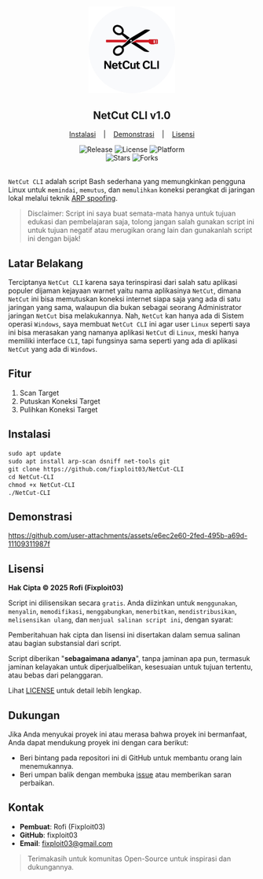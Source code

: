<div align="center">
  <img src="https://github.com/fixploit03/NetCut-CLI/blob/main/img/LOGO%20NetCut%20CLI%20(revisi).png" width="35%"/>
  <br>
  <h2>NetCut CLI v1.0</h2>
</div>

<p align="center">
  <a href="https://github.com/fixploit03/NetCut-CLI#instalasi">Instalasi</a>
  &nbsp;&nbsp;&nbsp;|&nbsp;&nbsp;&nbsp;
  <a href="https://github.com/fixploit03/NetCut-CLI#demonstrasi">Demonstrasi</a>
  &nbsp;&nbsp;&nbsp;|&nbsp;&nbsp;&nbsp;
  <a href="https://github.com/fixploit03/NetCut-CLI#lisensi">Lisensi</a>
</p>

<div align="center">

  <!-- Badge Bagian Atas -->
  <img src="https://img.shields.io/github/v/release/Fixploit03/netcut-cli?color=blue" alt="Release">
  <img src="https://img.shields.io/github/license/Fixploit03/netcut-cli" alt="License">
  <img src="https://img.shields.io/badge/platform-Linux-yellow" alt="Platform">

  <br>

  <!-- Badge Bagian Bawah -->
  <img src="https://img.shields.io/github/stars/Fixploit03/netcut-cli?style=social" alt="Stars">
  <img src="https://img.shields.io/github/forks/Fixploit03/netcut-cli?style=social" alt="Forks">

</div><br>

`NetCut CLI` adalah script Bash sederhana yang memungkinkan pengguna Linux untuk `memindai`, `memutus`, dan `memulihkan` koneksi perangkat di jaringan lokal melalui teknik [ARP spoofing](https://github.com/fixploit03/NetCut-CLI/blob/main/doc/arp_spoofing.md).

> Disclaimer: Script ini saya buat semata-mata hanya untuk tujuan edukasi dan pembelajaran saja, tolong jangan salah gunakan script ini untuk tujuan negatif atau merugikan orang lain dan gunakanlah script ini dengan bijak!

## Latar Belakang

Terciptanya `NetCut CLI` karena saya terinspirasi dari salah satu aplikasi populer dijaman kejayaan warnet yaitu nama aplikasinya `NetCut`, dimana `NetCut` ini bisa memutuskan koneksi internet siapa saja yang ada di satu jaringan yang sama, walaupun dia bukan sebagai seorang Administrator jaringan `NetCut` bisa melakukannya. Nah, `NetCut` kan hanya ada di Sistem operasi `Windows`, saya membuat `NetCut CLI` ini agar user `Linux` seperti saya ini bisa merasakan yang namanya aplikasi `NetCut` di `Linux`, meski hanya memiliki interface `CLI`, tapi fungsinya sama seperti yang ada di aplikasi `NetCut` yang ada di `Windows`.

## Fitur 

1. Scan Target
2. Putuskan Koneksi Target
3. Pulihkan Koneksi Target

## Instalasi

```
sudo apt update
sudo apt install arp-scan dsniff net-tools git
git clone https://github.com/fixploit03/NetCut-CLI
cd NetCut-CLI
chmod +x NetCut-CLI
./NetCut-CLI
```

## Demonstrasi

https://github.com/user-attachments/assets/e6ec2e60-2fed-495b-a69d-11109311987f

## Lisensi

**Hak Cipta © 2025 Rofi (Fixploit03)**

Script ini dilisensikan secara `gratis`. Anda diizinkan untuk `menggunakan`, `menyalin`, `memodifikasi`, `menggabungkan`, `menerbitkan`, `mendistribusikan`, `melisensikan ulang`, dan `menjual salinan script ini`, dengan syarat:

Pemberitahuan hak cipta dan lisensi ini disertakan dalam semua salinan atau bagian substansial dari script.

Script diberikan "**sebagaimana adanya**", tanpa jaminan apa pun, termasuk jaminan kelayakan untuk diperjualbelikan, kesesuaian untuk tujuan tertentu, atau bebas dari pelanggaran.

Lihat [LICENSE](https://github.com/fixploit03/NetCut-CLI/blob/main/LICENSE) untuk detail lebih lengkap.

## Dukungan

Jika Anda menyukai proyek ini atau merasa bahwa proyek ini bermanfaat, Anda dapat mendukung proyek ini dengan cara berikut:

- Beri bintang pada repositori ini di GitHub untuk membantu orang lain menemukannya.
- Beri umpan balik dengan membuka [issue](https://github.com/fixploit03/NetCut-CLI/issues) atau memberikan saran perbaikan.

## Kontak

- **Pembuat**: Rofi (Fixploit03)
- **GitHub**: fixploit03
- **Email**: fixploit03@gmail.com

> Terimakasih untuk komunitas Open-Source untuk inspirasi dan dukungannya.
